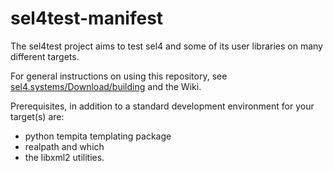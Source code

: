sel4test-manifest
=================
The sel4test project aims to test sel4 and some of its user libraries on many different targets.

For general instructions on using this repository, see [sel4.systems/Download/building](http://sel4.systems/Download/building)
and the Wiki.

Prerequisites, in addition to a standard development environment for your target(s) are:
* python tempita templating package
* realpath and which
* the libxml2 utilities.
